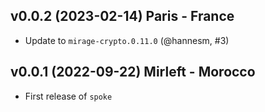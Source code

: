 ## v0.0.2 (2023-02-14) Paris - France

- Update to `mirage-crypto.0.11.0` (@hannesm, #3)

## v0.0.1 (2022-09-22) Mirleft - Morocco

- First release of `spoke`
